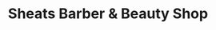 ---
title: "Sheats Barber & Beauty Shop"
url: /athens/sheats-barber-and-beauty-shop/
shop: hairdresser
---